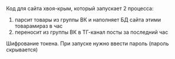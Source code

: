Код для сайта хвоя-крым, который запускает 2 процесса:
1) парсит товары из группы ВК и наполняет БД сайта этими товарамираз в час
2) переносит из группы ВК в ТГ-канал посты за последний час

Шифрование токена. При запуске нужно ввести пароль (пароль скрывается)
